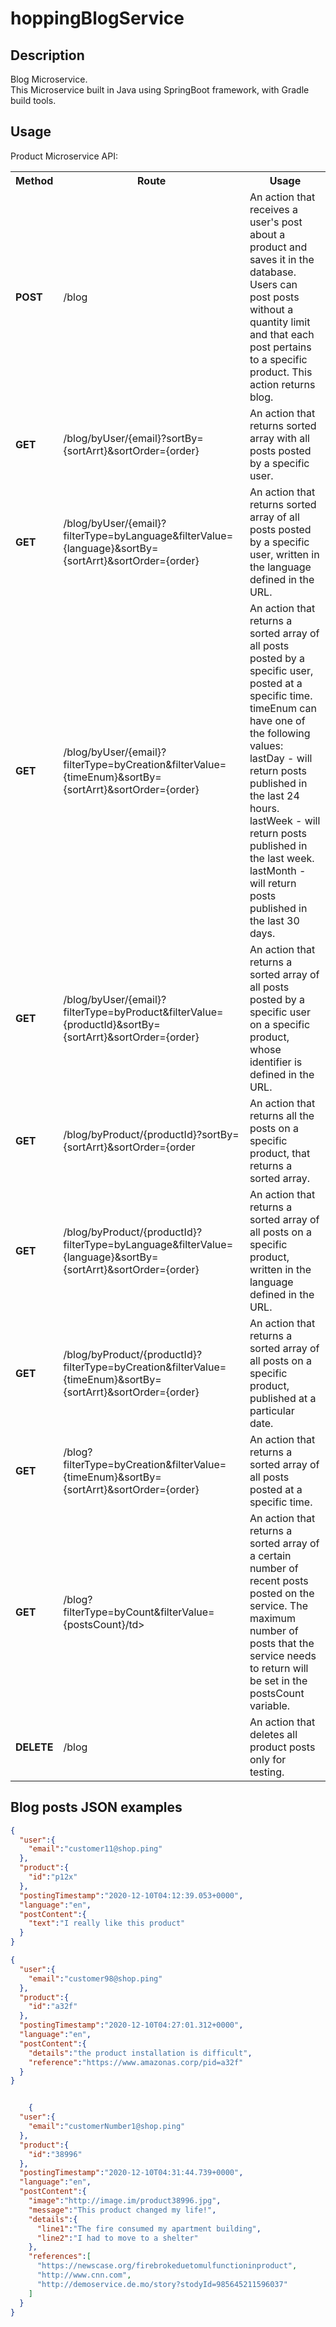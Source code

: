 # hoppingBlogService

## Description
Blog Microservice.<br>
This Microservice built in Java using SpringBoot framework, with Gradle build tools.



## Usage
Product Microservice API:
<table>
    <th>Method</th>
    <th>Route</th>
    <th>Usage</th>
		<tr>
			<td><b>POST</b></td>
			<td> /blog</td>
			<td>An action that receives a user's post about a product and saves it in the database.
				Users can post posts without a quantity limit and that each post pertains to a specific product.
				This action returns blog.</td>
		</tr>
		<tr>
			<td><b>GET</b></td>
			<td> /blog/byUser/{email}?sortBy={sortArrt}&sortOrder={order} </td>
			<td>An action that returns sorted array with all posts posted by a specific user.</td>
		</tr>
		<tr>
			<td><b><b>GET</b></b></td>
			<td>/blog/byUser/{email}?filterType=byLanguage&filterValue={language}&sortBy={sortArrt}&sortOrder={order}</td>
			<td>An action that returns sorted array of all posts posted by a specific user, written in the language defined in the URL.</td>
		</tr>
		<tr>
			<td><b>GET</b></td>
			<td>/blog/byUser/{email}?filterType=byCreation&filterValue={timeEnum}&sortBy={sortArrt}&sortOrder={order}</td>
			<td>An action that returns a sorted array of all posts posted by a specific user, posted at a specific time.<br>
				timeEnum can have one of the following values:<br>
				lastDay - will return posts published in the last 24 hours.<br>
				lastWeek - will return posts published in the last week.<br>
				lastMonth - will return posts published in the last 30 days.</td>
		</tr>
		<tr>
			<td><b>GET</b></td>
			<td>/blog/byUser/{email}?filterType=byProduct&filterValue={productId}&sortBy={sortArrt}&sortOrder={order} </td>
			<td>An action that returns a sorted array of all posts posted by a specific user on a specific product, whose identifier is defined in the URL.</td>
		</tr>
		<tr>
			<td><b>GET</b></td>
			<td> /blog/byProduct/{productId}?sortBy={sortArrt}&sortOrder={order</td>
			<td>An action that returns all the posts on a specific product, that returns a sorted array.</td>
		</tr>
		<tr>
			<td><b>GET</b></td>
			<td>/blog/byProduct/{productId}?filterType=byLanguage&filterValue={language}&sortBy={sortArrt}&sortOrder={order} </td>
			<td>An action that returns a sorted array of all posts on a specific product, written in the language defined in the URL.</td>
		</tr>
    <tr>
			<td><b>GET</b></td>
			<td> /blog/byProduct/{productId}?filterType=byCreation&filterValue={timeEnum}&sortBy={sortArrt}&sortOrder={order}</td>
			<td>An action that returns a sorted array of all posts on a specific product, published at a particular date.</td>
		</tr>   
    <tr>
			<td><b>GET</b></td>
			<td>/blog?filterType=byCreation&filterValue={timeEnum}&sortBy={sortArrt}&sortOrder={order}</td>
			<td>An action that returns a sorted array of all posts posted at a specific time.</td>
		</tr>
	  <tr>
			<td><b>GET</b></td>
			<td>/blog?filterType=byCount&filterValue={postsCount}/td>
			<td>An action that returns a sorted array of a certain number of recent posts posted on the service. The maximum number of posts that the service needs to 				return will be set in the postsCount variable.</td>
		</tr>
    <tr>
			<td><b>DELETE</b></td>
			<td>/blog</td>
			<td>An action that deletes all product posts only for testing.</td>
		</tr>

</table>


## Blog posts JSON examples

```json
{
  "user":{
    "email":"customer11@shop.ping"
  }, 
  "product":{
    "id":"p12x"
  },  
  "postingTimestamp":"2020-12-10T04:12:39.053+0000", 
  "language":"en", 
  "postContent":{
    "text":"I really like this product"
  }
}


```
```json
{
  "user":{
    "email":"customer98@shop.ping"
  }, 
  "product":{
    "id":"a32f"
  }, 
  "postingTimestamp":"2020-12-10T04:27:01.312+0000", 
  "language":"en", 
  "postContent":{
    "details":"the product installation is difficult", 
    "reference":"https://www.amazonas.corp/pid=a32f"
  }
}


```
```json

    {
  "user":{
    "email":"customerNumber1@shop.ping"
  }, 
  "product":{
    "id":"38996"
  },  
  "postingTimestamp":"2020-12-10T04:31:44.739+0000", 
  "language":"en", 
  "postContent":{
    "image":"http://image.im/product38996.jpg", 
    "message":"This product changed my life!", 
    "details":{
      "line1":"The fire consumed my apartment building",
      "line2":"I had to move to a shelter"
    }, 
    "references":[
      "https://newscase.org/firebrokeduetomulfunctioninproduct", 
      "http://www.cnn.com", 
      "http://demoservice.de.mo/story?stodyId=985645211596037"
    ]
  }
}
    
```


